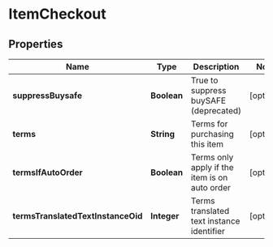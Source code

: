 
# ItemCheckout

## Properties
Name | Type | Description | Notes
------------ | ------------- | ------------- | -------------
**suppressBuysafe** | **Boolean** | True to suppress buySAFE (deprecated) |  [optional]
**terms** | **String** | Terms for purchasing this item |  [optional]
**termsIfAutoOrder** | **Boolean** | Terms only apply if the item is on auto order |  [optional]
**termsTranslatedTextInstanceOid** | **Integer** | Terms translated text instance identifier |  [optional]



